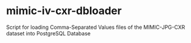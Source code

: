 # mimic-iv-cxr-dbloader
Script for loading Comma-Separated Values files of the MIMIC-JPG-CXR dataset into PostgreSQL Database
